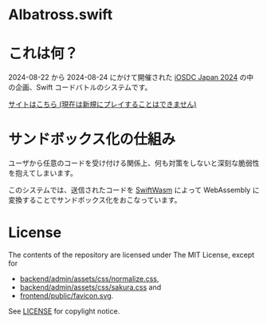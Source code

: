 # Albatross.swift


# これは何？

2024-08-22 から 2024-08-24 にかけて開催された [iOSDC Japan 2024](https://iosdc.jp/2024/) の中の企画、Swift コードバトルのシステムです。

[サイトはこちら (現在は新規にプレイすることはできません)](https://t.nil.ninja/iosdc-japan/2024/code-battle/)


# サンドボックス化の仕組み

ユーザから任意のコードを受け付ける関係上、何も対策をしないと深刻な脆弱性を抱えてしまいます。

このシステムでは、送信されたコードを [SwiftWasm](https://swiftwasm.org/) によって WebAssembly に変換することでサンドボックス化をおこなっています。


# License

The contents of the repository are licensed under The MIT License, except for

* [backend/admin/assets/css/normalize.css](backend/admin/assets/normalize.css),
* [backend/admin/assets/css/sakura.css](backend/admin/assets/sakura.css) and
* [frontend/public/favicon.svg](frontend/public/favicon.svg).

See [LICENSE](./LICENSE) for copylight notice.
